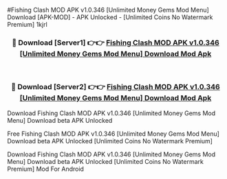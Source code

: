 #Fishing Clash MOD APK v1.0.346 [Unlimited Money Gems Mod Menu] Download [APK-MOD] - APK Unlocked - [Unlimited Coins No Watermark Premium] 1kjrl



<div align="center">

<h3>🔴 Download [Server1] 👉👉 <a href="https://momento.my/?title=Fishing_Clash_MOD_APK_v1.0.346_[Unlimited_Money_Gems_Mod_Menu]_Download">Fishing Clash MOD APK v1.0.346 [Unlimited Money Gems Mod Menu] Download Mod Apk</a></h3><br>

<h3>🔴 Download [Server2] 👉👉 <a href="https://momento.my/?title=Fishing_Clash_MOD_APK_v1.0.346_[Unlimited_Money_Gems_Mod_Menu]_Download">Fishing Clash MOD APK v1.0.346 [Unlimited Money Gems Mod Menu] Download Mod Apk</a></h3>
</div>



Download Fishing Clash MOD APK v1.0.346 [Unlimited Money Gems Mod Menu] Download beta APK Unlocked

Free Fishing Clash MOD APK v1.0.346 [Unlimited Money Gems Mod Menu] Download beta APK Unlocked [Unlimited Coins No Watermark Premium]

Download Fishing Clash MOD APK v1.0.346 [Unlimited Money Gems Mod Menu] Download beta APK Unlocked [Unlimited Coins No Watermark Premium] Mod For Android
